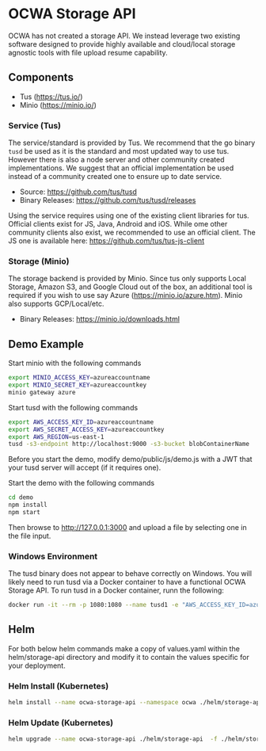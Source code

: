 # OCWA Storage API

OCWA has not created a storage API. We instead leverage two existing software designed to provide highly available and cloud/local storage agnostic tools with file upload resume capability.

## Components

- Tus (<https://tus.io/>)
- Minio (<https://minio.io/>)

### Service (Tus)

The service/standard is provided by Tus. We recommend that the go binary `tusd` be used as it is the standard and most updated way to use tus. However there is also a node server and other community created implementations. We suggest that an official implementation be used instead of a community created one to ensure up to date service.  

- Source: <https://github.com/tus/tusd>
- Binary Releases: <https://github.com/tus/tusd/releases>

Using the service requires using one of the existing client libraries for tus. Official clients exist for JS, Java, Android and iOS. While ome other community clients also exist, we recommended to use an official client. The JS one is available here: <https://github.com/tus/tus-js-client>

### Storage (Minio)

The storage backend is provided by Minio. Since tus only supports Local Storage, Amazon S3, and Google Cloud out of the box, an additional tool is required if you wish to use say Azure (<https://minio.io/azure.htm>). Minio also supports GCP/Local/etc.

- Binary Releases: <https://minio.io/downloads.html>

## Demo Example

Start minio with the following commands

``` sh
export MINIO_ACCESS_KEY=azureaccountname
export MINIO_SECRET_KEY=azureaccountkey
minio gateway azure
```

Start tusd with the following commands

``` sh
export AWS_ACCESS_KEY_ID=azureaccountname
export AWS_SECRET_ACCESS_KEY=azureaccountkey
export AWS_REGION=us-east-1
tusd -s3-endpoint http://localhost:9000 -s3-bucket blobContainerName
```

Before you start the demo, modify demo/public/js/demo.js with a JWT that your tusd server will accept (if it requires one).

Start the demo with the following commands

``` sh
cd demo
npm install
npm start
```

Then browse to <http://127.0.0.1:3000> and upload a file by selecting one in the file input.

### Windows Environment

The tusd binary does not appear to behave correctly on Windows. You will likely need to run tusd via a Docker container to have a functional OCWA Storage API. To run tusd in a Docker container, runn the following:

``` sh
docker run -it --rm -p 1080:1080 --name tusd1 -e "AWS_ACCESS_KEY_ID=azureaccountname" -e "AWS_SECRET_ACCESS_KEY=azureaccountkey" -e "AWS_REGION=us-east-1" tusproject/tusd -s3-endpoint http://10.0.75.1:9000 -s3-bucket blobContainerName
```

## Helm

For both below helm commands make a copy of values.yaml within the helm/storage-api directory
and modify it to contain the values specific for your deployment.

### Helm Install (Kubernetes)

``` sh
helm install --name ocwa-storage-api --namespace ocwa ./helm/storage-api -f ./helm/storage-api/config.yaml
```

### Helm Update (Kubernetes)

``` sh
helm upgrade --name ocwa-storage-api ./helm/storage-api  -f ./helm/storage-api/config.yaml
```
